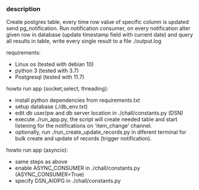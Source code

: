 ### description
Create postgres table, every time row value of specific column is updated send pg_notification. Run notification consumer, on every notification alter given row in database (update timestamp field with current date) and query all results in table, write every single result to a file ./output.log

requirements: 
 * Linux os (tested with debian 10)
 * python 3 (tested with 3.7)
 * Postgresql (tested with 11.7)

 howto run app (socket,select, threading):
  * install python dependencies from requirements.txt
  * setup database (./db_env.txt)
  * edit db user/pw and db server location in ./chall/constants.py (DSN)
  * execute ./run_app.py, the script will create needed table and start listening for the notifications on 'item_change' channel.
  * optionally, run ./run_create_update_records.py in diferent terminal for bulk create and update of records (trigger notification). 

 howto run app (asyncio):
  * same steps as above
  * enable ASYNC_CONSUMER in ./chall/constants.py (ASYNC_CONSUMER=True)
  * specify DSN_AIOPG in ./chall/constants.py



